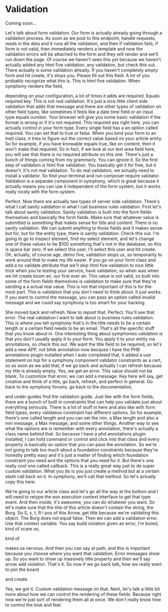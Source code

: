 # Validation

Coming soon...

Let's talk about form validation. Our form is actually already going through a validation process. As soon as we post to this endpoint, handle requests, reads in the data and it runs all the validation, and then if validation fails, if form is not valid, then immediately renders a template and now the validation errors will be attached to the form and they will render and we'll run down the page. Of course we haven't seen this yet because we haven't actually added any html five validation, any validation, but check this out. There actually is some validation already. If you haven't completely empty form and hit create, it's stops you. Please fill out this field. A lot of you probably recognize what this is. This is html five validation. When symphony renders the field, 

depending on your configuration, a lot of times it adds are required. Equals required key. This is not real validation. It's just a nice little client side validation that adds that message and there are other types of validation on other field types, like sometimes it feels like a date time field or an input type equals number. Your browser will give you some basic validation if the format is wrong or if it's not required. This required ass right here, you can actually control in your form type. Every single field has a an option called required. You can set that to true or false. When you bind your form to an Insti class, it tries to figure out the correct value based on your article entity. So for example, if you have knowable equals true, like on content, then it won't make that required. So in fact, if we look at our text area field here, you will see that there is no required attribute on this one. There's just a bunch of things coming from my grammarly. You can ignore it. So the first step of validation is html five validation. You basically get it for free, but it doesn't. It's not real validation. To do real validation, we actually need to install a validator. So find your terminal and run composer require validator. Validation is a separate component in symphony, which is great because it actually means you can use it independent of the form system, but it works really nicely with the form system. 

Perfect. Now there are actually two types of server side validation. There's what I call sanity validation in what I call business rules validation. First let's talk about sanity validation. Sanity validation is built into the form fields themselves and basically the form fields. Make sure that whatever value is submitted is something that makes sense for title and content. There is no sanity validation. We can submit anything to those fields and it makes sense but for, but for the entity type, there is sanity validation. Check this out. I'm going to go to inspect element, find my select element, and let's change one of these values to be $100 something that's not in the database, so this is space bar zero. If we select this user, I'll select this user and hit create. Oh, actually, of course age, demo five, validation stops us, so temporarily to work around that to make my life easier. If you go on your form class and add a no validate attribute that we'll skip html five validation to nice little trick when you're testing your service, have validation, so when was when we hit create boom air, our first ever air. This value is not valid, so built into some of the form fields themselves is validation to make sure that they're sending a a actual real value. This is not that important of this is for the most part. This is validation that you don't need to think about. It just works. If you want to control the message, you can pass an option called invalid message and we could say symphony is too smart for your hacking. 

She moved back and refresh. Now to repost that. Perfect. You'll see that error. The real validation I want to talk about is business rules validation. This is where you tell symphony that's in the title needs to be a certain length or a certain field needs to be an email. That's all the specific stuff that you know about in. One interesting thing about symphonies validation is that you don't usually apply it to your form. You apply it to your entity via annotations, so check this out. We want the title field to be required, so let's add a new APP, not blink annotation now because I have the PHB annotations plugin installed when I auto completed that, it added a use statement on top for a symphony component validator constraints as a cert, so as soon as we add that, if we go back and actually I can refresh because my title is already empty. Yes, we get an error. This value should not be blank. To customize that error, we can add a message. Key here will say, get creative and think of a title, go back, refresh, and perfect in general. Go back to the symphony forums, go back to the documentation, 

and under guides find the validation guide. Just like with the form fields, there are a bunch of built in constraints that can help you validate just about everything seriously. There is a lot of stuff in here and also like with form field types, every validation constraint has different options. So for example, there's one called length and you can set the min, a Max length and also a min message, a Max message, and some other things. Another way to see what the options are is remember with every annotation, there's actually a class name behind that. So because I have a phd annotations plugin installed, I can hold command or control and click into that class and every property is basically an option that you can pass the annotation. So we're not going to talk too much about a foundation constraints because they're honestly pretty easy and it's just a matter of finding which foundation constraint you need and the options that you need for it. But there's one really cool one called callback. This is a really great way just to do super custom validation. What you do is you just create a method but at a certain slash call back on it. In symphony, we'll call that method. So let's actually copy this here. 

We're going to our article class and let's go all the way at the bottom and I will need to retype the eon execution context interface to get that type event. And then inside, it's awesome, you can do whatever you want. So let's make sure that the title of this article doesn't contain the string, the Borg. So S, s, t, R I pos of this Arrow, get title because we're validating this object. The Borg does not equal false. Then we can add a validation error. Use that context variable. You say build violation given an error, I'm bored, kind of scare us, 

kind of 

makes us nervous. And then you can say at path, and this is important because you choose where you want that validation. Error messages show up. So you want to show up massively title property and then we'll say arrow add violation. That's it. So now if we go back talk, how we really want to join the board 

and create. 

Yes, we got it. Custom validation message on that. Next, let's talk a little bit more about how we can control the rendering of these fields. Because right now we're just sort of rendering them all at once. We don't really know how to control the look and feel.